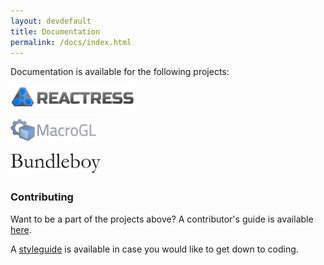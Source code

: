 ```yaml
---
layout: devdefault
title: Documentation
permalink: /docs/index.html
---
```



Documentation is available for the following projects:

<a href="/dev/reactress/"><img class="image-project" src="/resources/images/reactress-title-96.png" height="36px"/></a>

<a href="/dev/macrogl/"><img class="image-project" src="/resources/images/macrogl-title-96.png" height="36px"/></a>

<a href="/dev/bundleboy/"><img class="image-project" src="/resources/images/bundleboy-title-96.png" height="36px"/></a>



### Contributing

Want to be a part of the projects above?
A contributor's guide is available [here](/dev/contribute/).

A [styleguide](/dev/styleguide/) is available in case you would like to get down to coding.


